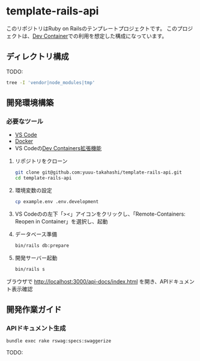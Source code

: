 # template-rails-api

このリポジトリはRuby on Railsのテンプレートプロジェクトです。
このプロジェクトは、[Dev Container](https://code.visualstudio.com/docs/devcontainers/containers)での利用を想定した構成になっています。

## ディレクトリ構成

TODO:

```bash
tree -I 'vendor|node_modules|tmp'
```

## 開発環境構築

### 必要なツール

- [VS Code](https://code.visualstudio.com/)
- [Docker](https://www.docker.com/ja-jp/)
- VS Codeの[Dev Containers拡張機能](https://marketplace.visualstudio.com/items?itemName=ms-vscode-remote.remote-containers)

1. リポジトリをクローン

   ```bash
   git clone git@github.com:yuuu-takahashi/template-rails-api.git
   cd template-rails-api
   ```

2. 環境変数の設定

   ```bash
   cp example.env .env.development
   ```

3. VS Codeのの左下「><」アイコンをクリックし、「Remote-Containers: Reopen in Container」を選択し、起動

4. データベース準備

   ```bash
   bin/rails db:prepare
   ```

5. 開発サーバー起動

   ```bash
   bin/rails s
   ```

ブラウザで <http://localhost:3000/api-docs/index.html> を開き、APIドキュメント表示確認

## 開発作業ガイド

### APIドキュメント生成

```bash
bundle exec rake rswag:specs:swaggerize
```

TODO:
